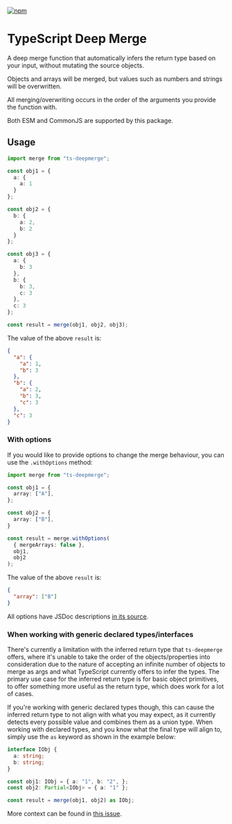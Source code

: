 [![npm](https://img.shields.io/npm/v/ts-deepmerge)](https://www.npmjs.com/package/ts-deepmerge)

TypeScript Deep Merge
=====================

A deep merge function that automatically infers the return type based on your input,
without mutating the source objects.

Objects and arrays will be merged, but values such as numbers and strings will be overwritten.

All merging/overwriting occurs in the order of the arguments you provide the function with.

Both ESM and CommonJS are supported by this package.


Usage
-----
```typescript jsx
import merge from "ts-deepmerge";

const obj1 = {
  a: {
    a: 1
  }
};

const obj2 = {
  b: {
    a: 2,
    b: 2
  }
};

const obj3 = {
  a: {
    b: 3
  },
  b: {
    b: 3,
    c: 3
  },
  c: 3
};

const result = merge(obj1, obj2, obj3);
```

The value of the above `result` is:
```json
{
  "a": {
    "a": 1,
    "b": 3
  },
  "b": {
    "a": 2,
    "b": 3,
    "c": 3
  },
  "c": 3
}
```

### With options

If you would like to provide options to change the merge behaviour, you can use the `.withOptions` method:
```typescript
import merge from "ts-deepmerge";

const obj1 = {
  array: ["A"],
};

const obj2 = {
  array: ["B"],
}

const result = merge.withOptions(
  { mergeArrays: false },
  obj1,
  obj2
);
```

The value of the above `result` is:
```json
{
  "array": ["B"]
}
```

All options have JSDoc descriptions [in its source](/index.ts#L82).


### When working with generic declared types/interfaces

There's currently a limitation with the inferred return type that `ts-deepmerge` offers, where it's
unable to take the order of the objects/properties into consideration due to the nature of accepting
an infinite number of objects to merge as args and what TypeScript currently offers to infer the types.
The primary use case for the inferred return type is for basic object primitives, to offer something
more useful as the return type, which does work for a lot of cases.

If you're working with generic declared types though, this can cause the inferred return type to not align
with what you may expect, as it currently detects every possible value and combines them as a union type.
When working with declared types, and you know what the final type will align to, simply use the `as` keyword
as shown in the example below:
```typescript
interface IObj {
  a: string;
  b: string;
}

const obj1: IObj = { a: "1", b: "2", };
const obj2: Partial<IObj> = { a: "1" };

const result = merge(obj1, obj2) as IObj;
```

More context can be found in [this issue](https://github.com/voodoocreation/ts-deepmerge/issues/30).
